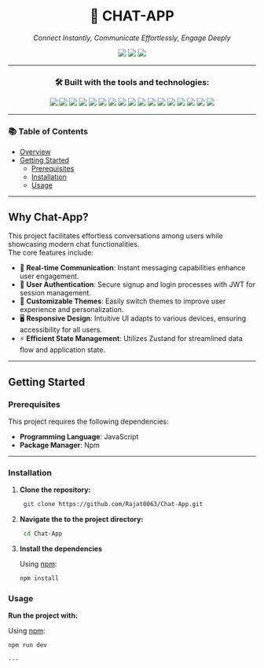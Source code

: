 <div align="center">

# 📱 CHAT-APP

_Connect Instantly, Communicate Effortlessly, Engage Deeply_

<img src="https://img.shields.io/badge/last%20commit-december%202024-blue" />
<img src="https://img.shields.io/badge/javascript-99.3%25-yellow" />
<img src="https://img.shields.io/badge/languages-3-blue" />

---

### 🛠️ Built with the tools and technologies:

<img src="https://img.shields.io/badge/Express.js-000000?style=for-the-badge&logo=express&logoColor=white" />
<img src="https://img.shields.io/badge/JSON-292929?style=for-the-badge&logo=json&logoColor=white" />
<img src="https://img.shields.io/badge/Markdown-000000?style=for-the-badge&logo=markdown&logoColor=white" />
<img src="https://img.shields.io/badge/Socket.io-010101?style=for-the-badge&logo=socket.io&logoColor=white" />
<img src="https://img.shields.io/badge/npm-CB3837?style=for-the-badge&logo=npm&logoColor=white" />
<img src="https://img.shields.io/badge/Autoprefixer-DD3735?style=for-the-badge&logo=autoprefixer&logoColor=white" />
<img src="https://img.shields.io/badge/Mongoose-880000?style=for-the-badge&logo=mongoose&logoColor=white" />
<img src="https://img.shields.io/badge/PostCSS-DD3A0A?style=for-the-badge&logo=postcss&logoColor=white" />
<img src="https://img.shields.io/badge/.ENV-8DD6F9?style=for-the-badge&logo=dotenv&logoColor=black" />
<img src="https://img.shields.io/badge/JavaScript-F7DF1E?style=for-the-badge&logo=javascript&logoColor=black" />
<img src="https://img.shields.io/badge/Nodemon-76D04B?style=for-the-badge&logo=nodemon&logoColor=white" />
<img src="https://img.shields.io/badge/DaisyUI-51A3A3?style=for-the-badge&logo=daisyui&logoColor=white" />
<img src="https://img.shields.io/badge/React-61DAFB?style=for-the-badge&logo=react&logoColor=black" />
<img src="https://img.shields.io/badge/Cloudinary-3448C5?style=for-the-badge&logo=cloudinary&logoColor=white" />
<img src="https://img.shields.io/badge/Vite-646CFF?style=for-the-badge&logo=vite&logoColor=white" />
<img src="https://img.shields.io/badge/ESLint-4B32C3?style=for-the-badge&logo=eslint&logoColor=white" />
<img src="https://img.shields.io/badge/Axios-5A29E4?style=for-the-badge&logo=axios&logoColor=white" />

</div>

---

### 📚 Table of Contents

- [Overview](#why-chat-app)
- [Getting Started](#getting-started)
  - [Prerequisites](#prerequisites)
  - [Installation](#installation)
  - [Usage](#usage)

---

## Why Chat-App?

This project facilitates effortless conversations among users while showcasing modern chat functionalities.  
The core features include:

- 💬 **Real-time Communication**: Instant messaging capabilities enhance user engagement.
- 🔐 **User Authentication**: Secure signup and login processes with JWT for session management.
- 🌸 **Customizable Themes**: Easily switch themes to improve user experience and personalization.
- 🖥️ **Responsive Design**: Intuitive UI adapts to various devices, ensuring accessibility for all users.
- ⚡ **Efficient State Management**: Utilizes Zustand for streamlined data flow and application state.

---

## Getting Started

### Prerequisites

This project requires the following dependencies:

- **Programming Language**: JavaScript  
- **Package Manager**: Npm

---

### Installation

1. **Clone the repository:**

   ```bash
    git clone https://github.com/Rajat0063/Chat-App.git

2. **Navigate the to the project directory:**

   ```bash
    cd Chat-App

3. **Install the dependencies** 

   Using [npm](https://www.npmjs.com/):

   ```bash
   npm install

### Usage

   **Run the project with:**

   Using [npm](https://www.npmjs.com/):

   ```bash
   npm run dev

---